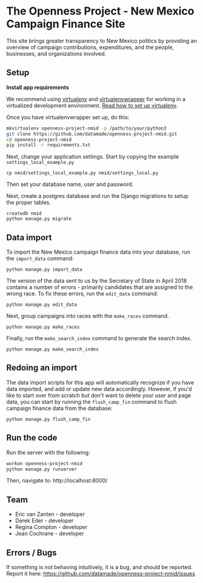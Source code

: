 The Openness Project - New Mexico Campaign Finance Site
==========

This site brings greater transparency to New Mexico politics by providing an overview of campaign contributions, expenditures, and the people, businesses, and organizations involved.

## Setup
**Install app requirements**

We recommend using [virtualenv](http://virtualenv.readthedocs.org/en/latest/virtualenv.html) and [virtualenvwrapper](http://virtualenvwrapper.readthedocs.org/en/latest/install.html) for working in a virtualized development environment. [Read how to set up virtualenv](http://docs.python-guide.org/en/latest/dev/virtualenvs/).

Once you have virtualenvwrapper set up, do this:

```bash
mkvirtualenv openness-project-nmid -p /path/to/your/python3
git clone https://github.com/datamade/openness-project-nmid.git
cd openness-project-nmid
pip install -r requirements.txt
```

Next, change your application settings. Start by copying the example `settings_local_example.py`

```
cp nmid/settings_local_example.py nmid/settings_local.py
```

Then set your database name, user and password.

Next, create a postgres database and run the Django migrations to setup the proper tables.

```
createdb nmid
python manage.py migrate
```

## Data import

To import the New Mexico campaign finance data into your database, run the `import_data` command:

```
python manage.py import_data
```

The version of the data sent to us by the Secretary of State in April 2018
contains a number of errors - primarily candidates that are assigned to the
wrong race. To fix these errors, run the `edit_data` command:

```
python manage.py edit_data
```

Next, group campaigns into races with the `make_races` command.

```
python manage.py make_races
```

Finally, run the `make_search_index` command to generate the search index.

```
python manage.py make_search_index
```

## Redoing an import

The data import scripts for this app will automatically recognize if you have data imported,
and add or update new data accordingly. However, if you'd like to start over from
scratch but don't want to delete your user and page data, you can start by running the
`flush_camp_fin` command to flush campaign finance data from the database:

```
python manage.py flush_camp_fin
```

## Run the code

Run the server with the following:
```bash
workon openness-project-nmid
python manage.py runserver
```

Then, navigate to: http://localhost:8000/

## Team

* Eric van Zanten - developer
* Derek Eder - developer
* Regina Compton - developer
* Jean Cochrane - developer

## Errors / Bugs

If something is not behaving intuitively, it is a bug, and should be reported.
Report it here: https://github.com/datamade/openness-project-nmid/issues
